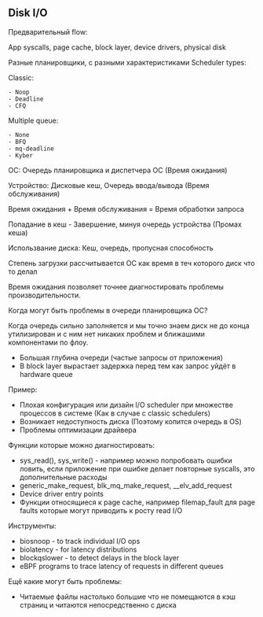 
## Disk I/O

Предварительный flow:

App syscalls, page cache, block layer, device drivers, physical disk

Разные планировщики, с разными характеристиками
Scheduler types:

  Classic:
  
    - Noop
    - Deadline
    - CFQ
    
  Multiple queue:
  
    - None
    - BFQ
    - mq-deadline
    - Kyber

ОС: Очередь планировщика и диспетчера ОС (Время ожидания)

Устройство: Дисковые кеш, Очередь ввода/вывода (Время обслуживания)

Время ожидания + Время обслуживания = Время обработки запроса

Попадание в кеш - Завершение, минуя очередь устройства (Промах кеша)

Использвание диска: Кеш, очередь, пропусная способность

Степень загрузки рассчитывается ОС как время в теч которого диск что то делал

Время ожидания позволяет точнее диагностировать проблемы производительности.

Когда могут быть проблемы в очереди планировщика ОС?

Когда очередь сильно заполняется и мы точно знаем диск не до конца утилизирован и с ним нет никаких проблем и ближашими компонентами по флоу.
- Большая глубина очереди (частые запросы от приложения)
- В block layer вырастает задержка перед тем как запрос уйдёт в hardware queue

Пример:
 - Плохая конфигурация или дизайн I/O scheduler при множестве процессов в системе (Как в случае с classic schedulers)
 - Возникает недоступность диска (Поэтому копится очередь в OS)
 - Проблемы оптимизации драйвера

Функции которые можно диагностировать:
 - sys_read(), sys_write() - например можно попробовать ошибки ловить, если приложение при ошибке делает повторные syscalls, это дополнительные расходы
 - generic_make_request, blk_mq_make_request, __elv_add_request
 - Device driver entry points
 - Функции относящиеся к page cache, например filemap_fault для page faults которые могут приводить к росту read I/O

Инструменты:
 - biosnoop - to track individual I/O ops
 - biolatency - for latency distributions
 - blockqslower - to detect delays in the block layer
 - eBPF programs to trace latency of requests in different queues 

Ещё какие могут быть проблемы:
 - Читаемые файлы настолько большие что не помещаются в кэш страниц и читаются непосредственно с диска
